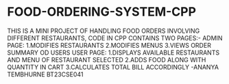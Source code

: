 # FOOD-ORDERING-SYSTEM-CPP
THIS IS A MINI PROJECT OF HANDLING FOOD ORDERS INVOLVING DIFFERENT RESTAURANTS, CODE IN CPP
CONTAINS TWO PAGES:-
ADMIN PAGE:
1.MODIFIES RESTAURANTS
2.MODIFIES MENUS
3.VIEWS ORDER SUMMARY OD USERS
USER PAGE:
1.DISPLAYS AVAILABLE RESTAURANTS AND MENU OF RESTAURANT SELECTED
2.ADDS FOOD ALONG WITH QUANTITY IN CART
3.CALCULATES TOTAL BILL ACCORDINGLY
-ANANYA TEMBHURNE
BT23CSE041

